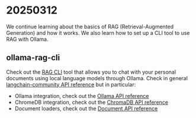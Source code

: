 # 20250312

We continue learning about the basics of RAG (Retrieval-Augmented Generation) and how it works. We also learn how to set up a CLI tool to use RAG with Ollama.

## ollama-rag-cli

Check out the [RAG CLI](20250312/ollama-rag-cli/README.md) tool that allows you to chat with your personal documents using local language models through Ollama.
Check in general [langchain-community API reference](https://python.langchain.com/api_reference) but in particular:
- Ollama integration, check out the [Ollama API reference](https://python.langchain.com/api_reference/ollama/index.html)
- ChromeDB integration, check out the [ChromaDB API reference](https://python.langchain.com/api_reference/chroma/index.html)
- Document loaders, check out the [Document API reference](https://python.langchain.com/api_reference/community/document_loaders.html)
